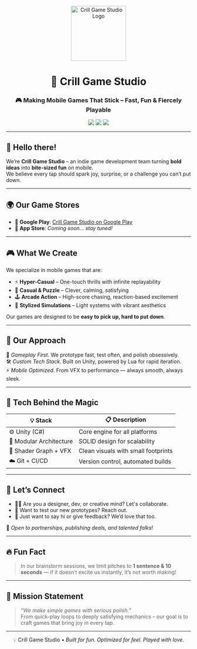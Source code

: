 <p align="center">
  <img src="https://avatars.githubusercontent.com/u/136344774?s=400&u=47f39dcb8d43932541ecd10b8cecac14f7431c8f&v=4" width="150" alt="Crill Game Studio Logo" />
</p>

<h1 align="center">🚀 Crill Game Studio</h1>
<h3 align="center">🎮 Making Mobile Games That Stick – Fast, Fun & Fiercely Playable</h3>

<p align="center">
  <img src="https://img.shields.io/badge/Engine-Unity-black?logo=unity&style=flat-square" />
  <img src="https://img.shields.io/badge/Platform-Mobile-blue?style=flat-square&logo=android" />
  <img src="https://img.shields.io/badge/Genre-Hyper--Casual%20%7C%20Arcade%20%7C%20Puzzle-orange?style=flat-square" />
</p>

---

## 👋 Hello there!

We’re **Crill Game Studio** – an indie game development team turning **bold ideas** into **bite-sized fun** on mobile.  
We believe every tap should spark joy, surprise, or a challenge you can’t put down.

---

## 🌍 Our Game Stores

- 📱 **Google Play**: [Crill Game Studio on Google Play](https://play.google.com/store/apps/dev?id=7617162782209143062&hl=en&gl=US)  
- 🍏 **App Store**: *Coming soon... stay tuned!*

---

## 🎮 What We Create

We specialize in mobile games that are:

- ⚡ **Hyper-Casual** – One-touch thrills with infinite replayability  
- 🧠 **Casual & Puzzle** – Clever, calming, satisfying  
- 🕹️ **Arcade Action** – High-score chasing, reaction-based excitement  
- 🧩 **Stylized Simulations** – Light systems with vibrant aesthetics

Our games are designed to be **easy to pick up, hard to put down**.

---

## 🧠 Our Approach

🎯 *Gameplay First*. We prototype fast, test often, and polish obsessively.  
🛠 *Custom Tech Stack*. Built on Unity, powered by Lua for rapid iteration.  
⚡ *Mobile Optimized*. From VFX to performance — always smooth, always sleek.

---

## 🧰 Tech Behind the Magic

| 💡 Stack | 📋 Description |
|----------|----------------|
| ⚙️ Unity (C#) | Core engine for all platforms |
| 🧠 Modular Architecture | SOLID design for scalability |
| 🎨 Shader Graph + VFX | Clean visuals with small footprints |
| ☁️ Git + CI/CD | Version control, automated builds |

---

## 💬 Let’s Connect

- 🧑‍🎨 Are you a designer, dev, or creative mind? Let's collaborate.
- 🧪 Want to test our new prototypes? Reach out.
- 📨 Just want to say hi or give feedback? We’d love that too.

📌 *Open to partnerships, publishing deals, and talented folks!*

---

## 🔥 Fun Fact

> In our brainstorm sessions, we limit pitches to **1 sentence & 10 seconds** — if it doesn’t excite us instantly, it’s not worth making!

---

## 🎯 Mission Statement

> *“We make simple games with serious polish.”*  
> From quick-play loops to deeply satisfying mechanics – our goal is to craft games that bring joy in every tap.

---

<p align="center">
  💡 Crill Game Studio • <em>Built for fun. Optimized for feel. Played with love.</em>
</p>
